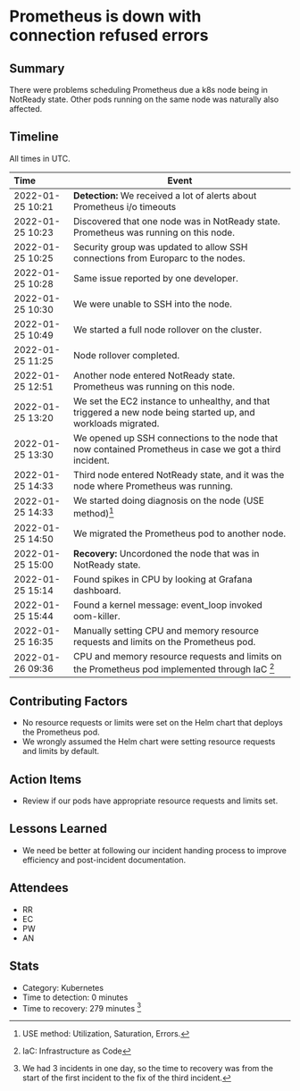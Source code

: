 # Prometheus is down with connection refused errors

## Summary

There were problems scheduling Prometheus due a k8s node being in NotReady state.
Other pods running on the same node was naturally also affected.

## Timeline

All times in UTC.

| Time             | Event                                                                                                         |
| :--------------- | ------------------------------------------------------------------------------------------------------------- |
| 2022-01-25 10:21 | **Detection:** We received a lot of alerts about Prometheus i/o timeouts                                      |
| 2022-01-25 10:23 | Discovered that one node was in NotReady state. Prometheus was running on this node.                          |
| 2022-01-25 10:25 | Security group was updated to allow SSH connections from Europarc to the nodes.                               |
| 2022-01-25 10:28 | Same issue reported by one developer.                                                                         |
| 2022-01-25 10:30 | We were unable to SSH into the node.                                                                          |
| 2022-01-25 10:49 | We started a full node rollover on the cluster.                                                               |
| 2022-01-25 11:25 | Node rollover completed.                                                                                      |
| 2022-01-25 12:51 | Another node entered NotReady state. Prometheus was running on this node.                                     |
| 2022-01-25 13:20 | We set the EC2 instance to unhealthy, and that triggered a new node being started up, and workloads migrated. |
| 2022-01-25 13:30 | We opened up SSH connections to the node that now contained Prometheus in case we got a third incident.       |
| 2022-01-25 14:33 | Third node entered NotReady state, and it was the node where Prometheus was running.                          |
| 2022-01-25 14:33 | We started doing diagnosis on the node (USE method)[^1]                                                       |
| 2022-01-25 14:50 | We migrated the Prometheus pod to another node.                                                               |
| 2022-01-25 15:00 | **Recovery:** Uncordoned the node that was in NotReady state.                                                 |
| 2022-01-25 15:14 | Found spikes in CPU by looking at Grafana dashboard.                                                          |
| 2022-01-25 15:44 | Found a kernel message: event_loop invoked oom-killer.                                                        |
| 2022-01-25 16:35 | Manually setting CPU and memory resource requests and limits on the Prometheus pod.                           |
| 2022-01-26 09:36 | CPU and memory resource requests and limits on the Prometheus pod implemented through IaC [^2]                |

## Contributing Factors

- No resource requests or limits were set on the Helm chart that deploys the Prometheus pod.
- We wrongly assumed the Helm chart were setting resource requests and limits by default.

## Action Items

- Review if our pods have appropriate resource requests and limits set.

## Lessons Learned

- We need be better at following our incident handing process to improve efficiency and post-incident documentation.

## Attendees

- RR
- EC
- PW
- AN

## Stats

- Category: Kubernetes
- Time to detection: 0 minutes
- Time to recovery: 279 minutes [^3]

[^1]: USE method: Utilization, Saturation, Errors.
[^2]: IaC: Infrastructure as Code
[^3]: We had 3 incidents in one day, so the time to recovery was from the start of the first incident to the fix of the third incident.
